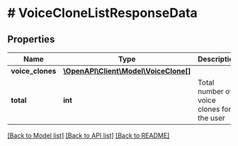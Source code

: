# # VoiceCloneListResponseData

## Properties

Name | Type | Description | Notes
------------ | ------------- | ------------- | -------------
**voice_clones** | [**\OpenAPI\Client\Model\VoiceClone[]**](VoiceClone.md) |  | [optional]
**total** | **int** | Total number of voice clones for the user | [optional]

[[Back to Model list]](../../README.md#models) [[Back to API list]](../../README.md#endpoints) [[Back to README]](../../README.md)
